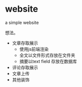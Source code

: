 # website
a simple website


想法。

- 文章存取展示
  - 使用js前端渲染
  - 全文以文件形式存放在文件夹
  - 摘要以text field 存放在数据库
- 评论存取展示
- 文章上传
- 其他装饰